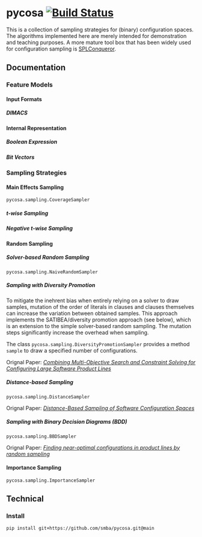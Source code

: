 # pycosa [![Build Status](https://travis-ci.org/smba/pycosa.svg?branch=main)](https://travis-ci.org/smba/pycosa)
This is a collection of sampling strategies for (binary) configuration spaces. The algorithms implemented here are merely intended for demonstration and teaching purposes. A more mature tool box that has been widely used for configuration sampling is [SPLConqueror](https://github.com/se-sic/SPLConqueror).
## Documentation
### Feature Models

#### Input Formats
##### DIMACS
#### Internal Representation
##### Boolean Expression
##### Bit Vectors

### Sampling Strategies
#### Main Effects Sampling
`pycosa.sampling.CoverageSampler`

##### t-wise Sampling
##### Negative t-wise Sampling

#### Random Sampling
##### Solver-based Random Sampling
`pycosa.sampling.NaiveRandomSampler`

##### Sampling with Diversity Promotion
To mitigate the inehrent bias when entirely relying on a solver to draw samples, mutation of the order of literals in clauses and clauses themselves can increase the variation between obtained samples. This approach implements the SATIBEA/diversity promotion approach (see below), which is an extension to the simple solver-based random sampling. The mutation steps significantly increase the overhead when sampling.

The class `pycosa.sampling.DiversityPromotionSampler` provides a method `sample` to draw a specified number of configurations.

Orignal Paper: [_Combining Multi-Objective Search and Constraint Solving for Configuring Large Software Product Lines_](https://doi.org/10.1109/ICSE.2015.69)

##### Distance-based Sampling
`pycosa.sampling.DistanceSampler`

Orignal Paper: [_Distance-Based Sampling of Software Configuration Spaces_](https://doi.org/10.1109/ICSE.2015.69)

##### Sampling with Binary Decision Diagrams (BDD)
`pycosa.sampling.BBDSampler`

Orignal Paper: [_Finding near-optimal configurations in product lines by random sampling_](https://doi.org/10.1145/3106237.3106273)

#### Importance Sampling
`pycosa.sampling.ImportanceSampler`
## Technical
### Install
```
pip install git+https://github.com/smba/pycosa.git@main
```
